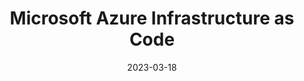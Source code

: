 ---
title: Microsoft Azure Infrastructure as Code
description: Microsoft Azure Infrastructure as Code
date: 2023-03-18
tags: [MonSec, Terraform, Azure, IaC]
externalUrl: https://monsec.io/
draft: true
_build: {render: link}
xml: false
---